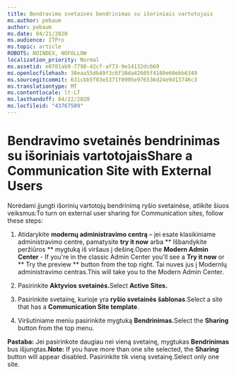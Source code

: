 ```yaml
---
title: Bendravimo svetainės bendrinimas su išoriniais vartotojais
ms.author: pebaum
author: pebaum
ms.date: 04/21/2020
ms.audience: ITPro
ms.topic: article
ROBOTS: NOINDEX, NOFOLLOW
localization_priority: Normal
ms.assetid: e0701ab9-7798-42cf-af73-9e14132dc669
ms.openlocfilehash: 38eaa55db49f3c6f38da42605f4180e60ebb6349
ms.sourcegitcommit: 631cbb5f03e5371f0995e976536d24e9d13746c3
ms.translationtype: MT
ms.contentlocale: lt-LT
ms.lasthandoff: 04/22/2020
ms.locfileid: "43767509"
---
```

# <a name="share-a-communication-site-with-external-users"></a><span data-ttu-id="9d6a7-102">Bendravimo svetainės bendrinimas su išoriniais vartotojais</span><span class="sxs-lookup"><span data-stu-id="9d6a7-102">Share a Communication Site with External Users</span></span>

<span data-ttu-id="9d6a7-103">Norėdami įjungti išorinių vartotojų bendrinimą ryšio svetainėse, atlikite šiuos veiksmus:</span><span class="sxs-lookup"><span data-stu-id="9d6a7-103">To turn on external user sharing for Communication sites, follow these steps:</span></span> 
  
1. <span data-ttu-id="9d6a7-104">Atidarykite **modernų administravimo centrą** – jei esate klasikiniame administravimo centre, pamatysite **try it now** arba \*\* Išbandykite peržiūros \*\* mygtuką iš viršaus į dešinę.</span><span class="sxs-lookup"><span data-stu-id="9d6a7-104">Open the **Modern Admin Center** - If you're in the classic Admin Center you'll see a **Try it now** or \*\* Try the preview \*\* button from the top right.</span></span> <span data-ttu-id="9d6a7-105">Tai nuves jus į ModernIų administravimo centras.</span><span class="sxs-lookup"><span data-stu-id="9d6a7-105">This will take you to the Modern Admin Center.</span></span> 
  
2. <span data-ttu-id="9d6a7-106">Pasirinkite **Aktyvios svetainės.**</span><span class="sxs-lookup"><span data-stu-id="9d6a7-106">Select **Active Sites.**</span></span>
  
3. <span data-ttu-id="9d6a7-107">Pasirinkite svetainę, kurioje yra **ryšio svetainės šablonas**.</span><span class="sxs-lookup"><span data-stu-id="9d6a7-107">Select a site that has a **Communication Site template**.</span></span> 
  
4. <span data-ttu-id="9d6a7-108">Viršutiniame meniu pasirinkite mygtuką **Bendrinimas.**</span><span class="sxs-lookup"><span data-stu-id="9d6a7-108">Select the **Sharing** button from the top menu.</span></span> 
  
 <span data-ttu-id="9d6a7-109">**Pastaba:** Jei pasirinkote daugiau nei vieną svetainę, mygtukas **Bendrinimas** bus išjungtas.</span><span class="sxs-lookup"><span data-stu-id="9d6a7-109">**Note:** If you have more than one site selected, the **Sharing** button will appear disabled.</span></span> <span data-ttu-id="9d6a7-110">Pasirinkite tik vieną svetainę.</span><span class="sxs-lookup"><span data-stu-id="9d6a7-110">Select only one site.</span></span> 
  

